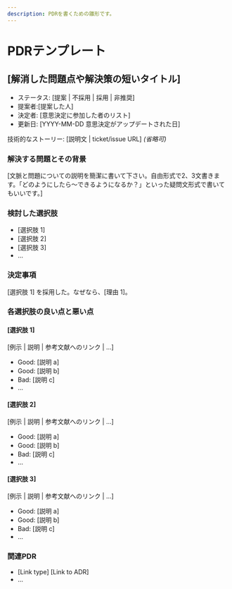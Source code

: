 ```yaml
---
description: PDRを書くための雛形です。
---
```


# PDRテンプレート

## \[解消した問題点や解決策の短いタイトル\]

* ステータス: \[提案 \| 不採用 \| 採用 \| 非推奨\] 
* 提案者:\[提案した人\]
* 決定者: \[意思決定に参加した者のリスト\] 
* 更新日: \[YYYY-MM-DD 意思決定がアップデートされた日\] 

技術的なストーリー: \[説明文 \| ticket/issue URL\] _\(省略可\)_

### 解決する問題とその背景

\[文脈と問題についての説明を簡潔に書いて下さい。自由形式で2、3文書きます。「どのようにしたら〜できるようになるか？」といった疑問文形式で書いてもいいです。\]

### 検討した選択肢

* \[選択肢 1\]
* \[選択肢 2\]
* \[選択肢 3\]
* … 

### 決定事項

\[選択肢 1\] を採用した。なぜなら、\[理由 1\]。

### 各選択肢の良い点と悪い点

#### \[選択肢 1\]

\[例示 \| 説明 \| 参考文献へのリンク \| …\] 

* Good: \[説明 a\]
* Good: \[説明 b\]
* Bad: \[説明 c\]
* … 

#### \[選択肢 2\]

\[例示 \| 説明 \| 参考文献へのリンク \| …\] 

* Good: \[説明 a\]
* Good: \[説明 b\]
* Bad: \[説明 c\]
* … 

#### \[選択肢 3\]

\[例示 \| 説明 \| 参考文献へのリンク \| …\] 

* Good: \[説明 a\]
* Good: \[説明 b\]
* Bad: \[説明 c\]
* …

### 関連PDR

* \[Link type\] \[Link to ADR\] 
* … 

